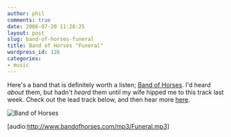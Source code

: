 ```yaml
---
author: phil
comments: true
date: 2006-07-20 11:28:25
layout: post
slug: band-of-horses-funeral
title: Band of Horses "Funeral"
wordpress_id: 126
categories:
- music
---
```


Here's a band that is definitely worth a listen; [Band of Horses](http://www.bandofhorses.com/).  I'd heard *about* them, but hadn't *heard* them until my wife hipped me to this track last week.  Check out the lead track below, and then hear more [here](http://www.bandofhorses.com/media.html).











![Band of Horses](http://fak3r.com/wp-content/uploads/2006/07/bofhorses-thumb.jpg)














[audio:http://www.bandofhorses.com/mp3/Funeral.mp3]















